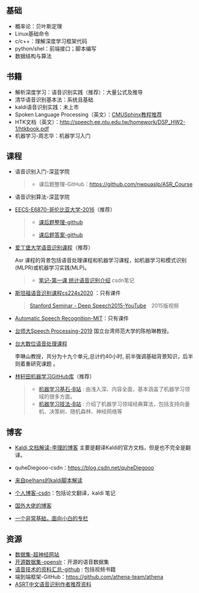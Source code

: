 
## 基础
- 概率论：贝叶斯定理
- Linux基础命令
- c/c++：理解深度学习框架代码
- python/shel：前端接口；脚本编写
- 数据结构与算法

## 书籍

 - 解析深度学习：语音识别实践（推荐）：大量公式及推导
 - 清华语音识别基本法：系统且基础
 - kaldi语音识别实践：未上市
- Spoken Language Processing（英文）：[CMUSphinx教程推荐]( https://cmusphinx.github.io/wiki/tutorial/ )
- HTK文档（英文）：<http://speech.ee.ntu.edu.tw/homework/DSP_HW2-1/htkbook.pdf>
- 机器学习-周志华：机器学习入门

## 课程

- 语音识别入门-深蓝学院

  > - 课后题整理-GitHub：<https://github.com/nwpuaslp/ASR_Course>

- 语音识别算法-深蓝学院

- [EECS-E6870-哥伦比亚大学-2016](http://www.ee.columbia.edu/~stanchen/spring16/e6870/outline.html)（推荐）

  > - [课后题整理-github](<https://github.com/placebokkk/e6870/tree/master/lab1>)
  >
  > - [课后题答案-github](<https://github.com/kaituoxu/E6870>)

- [爱丁堡大学语音识别课程]( http://www.inf.ed.ac.uk/teaching/courses/asr/index-2020.html)（推荐）

  Asr 课程的背景包括语音处理课程和机器学习课程，如机器学习和模式识别(MLPR)或机器学习实践(MLP)。

  > - [笔记-第一课 统计语音识别介绍](https://blog.csdn.net/joey_su/article/details/36214117) csdn笔记

- [斯坦福语音识别课程cs224s2020](http://web.stanford.edu/class/cs224s/) ：只有课件

  > [Stanford Seminar - Deep Speech2015-YouTube](https://www.youtube.com/watch?v=P9GLDezYVX4&list=PLPXcFKg4niEmdw2N_ntdRN9rYxHt-kvMc)　2015版视频

- [Automatic Speech Recognition-MIT](<https://ocw.mit.edu/courses/electrical-engineering-and-computer-science/6-345-automatic-speech-recognition-spring-2003/lecture-notes/>)：只有课件

- [台师大Speech Processing-2019](http://berlin.csie.ntnu.edu.tw/Courses/Speech%20Processing/Speech%20Processing_Main_2019S.htm)
  国立台湾师范大学的陈柏琳教授。

- [台大数位语音处理课程](http://ocw.aca.ntu.edu.tw/ntu-ocw/ocw/cou/104S204)
  
  李琳山教授，共分为十九个单元,总计约40小时, 前半强调基础背景知识，后半则着重研究课题 。

- [林轩田机器学习GitHub库](<https://github.com/RedstoneWill/HsuanTienLin_MachineLearning>)（推荐）

  > - [机器学习基石-B站](<https://www.bilibili.com/video/av12463015/>) : 由浅入深、内容全面，基本涵盖了机器学习领域的很多方面。
  > - [机器学习技法-B站](<https://www.bilibili.com/video/av12469267/>) : 介绍了机器学习领域经典算法，包括支持向量机、决策树、随机森林、神经网络等

## 博客

- [Kaldi 文档解读-李理的博客](http://fancyerii.github.io/2019/05/21/kaldi-doc/)
  主要是翻译Kaldi的官方文档，但是也不完全是翻译。
- quheDiegooo-csdn：<https://blog.csdn.net/quheDiegooo>

- [来自pelhans的kaldi脚本解读](http://pelhans.com/tags/#Kaldi)

- [个人博客-csdn](https://blog.csdn.net/yj13811596648/article/list/2)：包括论文翻译，kaldi 笔记

- [国外大佬的博客](https://www.eleanorchodroff.com/tutorial/kaldi/training-overview.html)

- [一个非常基础，面向小白的专栏](https://zhuanlan.zhihu.com/c_1150413643328974848)

## 资源

- [数据集-超神经网站](https://hyper.ai/datasets)
- [开源数据集-openslr](http://www.openslr.org/)：开源的语音数据集
- [语音技术的资料汇总-github](https://github.com/iamxiaoyubei/Voice-Tech-Study) : 包括视频书籍
- 端到端框架-GitHub：https://github.com/athena-team/athena
- [ASRT中文语音识别作者推荐资料](https://github.com/nl8590687/Machine-Learning-Tutorial-Chinese) 
